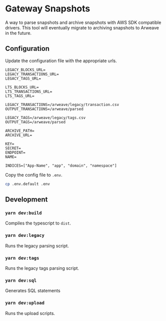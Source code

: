 # Gateway Snapshots

A way to parse snapshots and archive snapshots with AWS SDK compatible drivers. This tool will eventually migrate to archiving snapshots to Arweave in the future.

## Configuration

Update the configuration file with the appropriate urls.

```config
LEGACY_BLOCKS_URL=
LEGACY_TRANSACTIONS_URL=
LEGACY_TAGS_URL=

LTS_BLOCKS_URL=
LTS_TRANSACTIONS_URL=
LTS_TAGS_URL=

LEGACY_TRANSACTIONS=/arweave/legacy/transaction.csv
OUTPUT_TRANSACTIONS=/arweave/parsed

LEGACY_TAGS=/arweave/legacy/tags.csv
OUTPUT_TAGS=/arweave/parsed

ARCHIVE_PATH=
ARCHIVE_URL=

KEY=
SECRET=
ENDPOINT=
NAME=

INDICES=["App-Name", "app", "domain", "namespace"]
```

Copy the config file to `.env`.

```bash
cp .env.default .env
```

## Development

### `yarn dev:build`

Compiles the typescript to `dist`.

### `yarn dev:legacy`

Runs the legacy parsing script.

### `yarn dev:tags`

Runs the legacy tags parsing script.

### `yarn dev:sql`

Generates SQL statements

### `yarn dev:upload`

Runs the upload scripts.